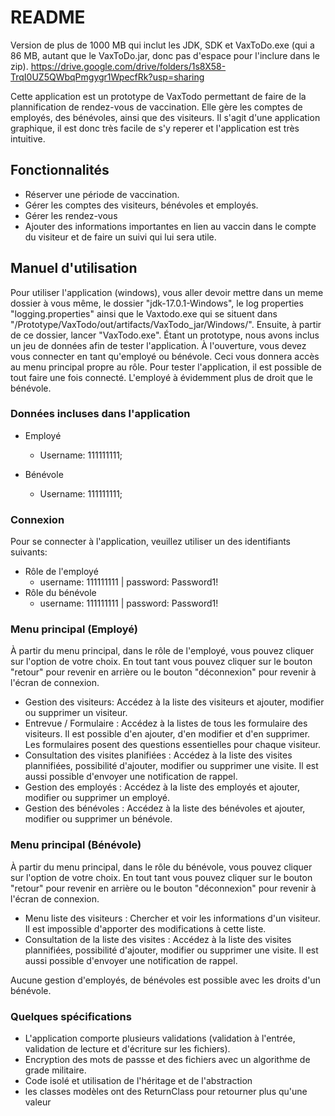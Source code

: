 # README

Version de plus de 1000 MB qui inclut les JDK, SDK et VaxToDo.exe (qui a 86 MB, autant que le VaxToDo.jar,
donc pas d'espace pour l'inclure dans le zip).
https://drive.google.com/drive/folders/1s8X58-TrqI0UZ5QWbqPmgygr1WpecfRk?usp=sharing

Cette application est un prototype de VaxTodo permettant de faire de la plannification de rendez-vous de vaccination.
Elle gère les comptes de employés, des bénévoles, ainsi que des visiteurs.
Il s'agit d'une application graphique, il est donc très facile de s'y reperer et l'application est très intuitive.


## Fonctionnalités

- Réserver une période de vaccination.
- Gérer les comptes des visiteurs, bénévoles et employés.
- Gérer les rendez-vous
- Ajouter des informations importantes en lien au vaccin dans le compte du visiteur et de faire un suivi qui lui sera utile.
## Manuel d'utilisation

Pour utiliser l'application (windows), vous aller devoir mettre dans un meme dossier à vous même, le dossier "jdk-17.0.1-Windows", 
le log properties "logging.properties" ainsi que le Vaxtodo.exe qui se situent dans  "/Prototype/VaxTodo/out/artifacts/VaxTodo_jar/Windows/".
Ensuite, à partir de ce dossier, lancer "VaxTodo.exe".
Étant un prototype, nous avons inclus un jeu de données afin de tester l'application.
À l'ouverture, vous devez vous connecter en tant qu'employé ou bénévole. Ceci vous donnera accès
au menu principal propre au rôle. Pour tester l'application, il est possible de tout faire une fois connecté. L'employé à évidemment plus de droit que le bénévole.

### Données incluses dans l'application

- Employé
    - Username: 111111111;

- Bénévole
  - Username: 111111111;

### Connexion

Pour se connecter à l'application, veuillez utiliser un des identifiants suivants:

- Rôle de l'employé
    - username: 111111111 | password: Password1!
- Rôle du bénévole
    - username: 111111111 | password: Password1!

### Menu principal (Employé)

À partir du menu principal, dans le rôle de l'employé, vous pouvez cliquer sur l'option de votre choix.
En tout tant vous pouvez cliquer sur le bouton "retour" pour revenir en arrière ou le bouton "déconnexion" pour revenir à l'écran de connexion.

- Gestion des visiteurs: Accédez à la liste des visiteurs et ajouter, modifier ou supprimer un visiteur.
- Entrevue / Formulaire : Accédez à la listes de tous les formulaire des visiteurs. Il est possible d'en ajouter, d'en modifier et d'en supprimer. Les formulaires posent des questions essentielles pour chaque visiteur.
- Consultation des visites planifiées : Accédez à la liste des visites plannifiées, possibilité d'ajouter, modifier ou supprimer une visite. Il est aussi possible d'envoyer une notification de rappel.
- Gestion des employés : Accédez à la liste des employés et ajouter, modifier ou supprimer un employé.
- Gestion des bénévoles : Accédez à la liste des bénévoles et ajouter, modifier ou supprimer un bénévole.



### Menu principal (Bénévole)

À partir du menu principal, dans le rôle du bénévole, vous pouvez cliquer sur l'option de votre choix.
En tout tant vous pouvez cliquer sur le bouton "retour" pour revenir en arrière ou le bouton "déconnexion" pour revenir à l'écran de connexion.

- Menu liste des visiteurs : Chercher et voir les informations d'un visiteur. Il est impossible d'apporter des modifications à cette liste.
- Consultation de la liste des visites : Accédez à la liste des visites plannifiées, possibilité d'ajouter, modifier ou supprimer une visite. Il est aussi possible d'envoyer une notification de rappel.

Aucune gestion d'employés, de bénévoles est possible avec les droits d'un bénévole.

### Quelques spécifications

- L'application comporte plusieurs validations (validation à l'entrée, validation de lecture et d'écriture sur les fichiers).
- Encryption des mots de passse et des fichiers avec un algorithme de grade militaire.
- Code isolé et utilisation de l'héritage et de l'abstraction
- les classes modèles ont des ReturnClass pour retourner plus qu'une valeur
